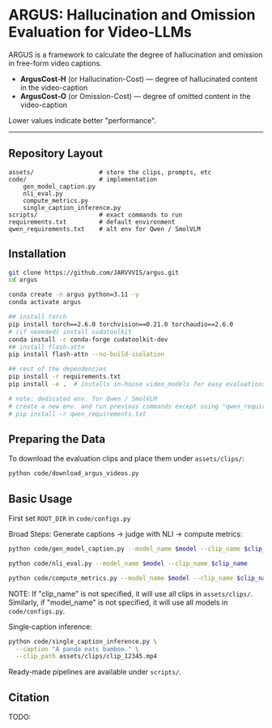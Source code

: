 # ARGUS: Hallucination and Omission Evaluation for Video‑LLMs

ARGUS is a framework to calculate the degree of hallucination and omission in free-form video captions.

* **ArgusCost‑H** (or Hallucination-Cost) — degree of hallucinated content in the video-caption
* **ArgusCost‑O** (or Omission-Cost) — degree of omitted content in the video-caption

Lower values indicate better "performance".

---

## Repository Layout

```text
assets/                  # store the clips, prompts, etc
code/                    # implementation
    gen_model_caption.py
    nli_eval.py
    compute_metrics.py
    single_caption_inference.py
scripts/                 # exact commands to run
requirements.txt         # default environment
qwen_requirements.txt    # alt env for Qwen / SmolVLM
```

## Installation

```bash
git clone https://github.com/JARVVVIS/argus.git
cd argus

conda create -n argus python=3.11 -y
conda activate argus

## install torch
pip install torch==2.6.0 torchvision==0.21.0 torchaudio==2.6.0
# (if neeeded) install cudatoolkit
conda install -c conda-forge cudatoolkit-dev
## install flash-attn
pip install flash-attn --no-build-isolation

## rest of the dependencies
pip install -r requirements.txt
pip install -e .  # installs in‑house video_models for easy evaluations

# note: dedicated env. for Qwen / SmolVLM
# create a new env. and run previous commands except using "qwen_requirements.txt" instead of "requirements.txt"
# pip install -r qwen_requirements.txt
```

## Preparing the Data

To download the evaluation clips and place them under `assets/clips/`:

```bash
python code/download_argus_videos.py
```

## Basic Usage

First set `ROOT_DIR` in `code/configs.py`

Broad Steps: Generate captions → judge with NLI → compute metrics:

```bash
python code/gen_model_caption.py --model_name $model --clip_name $clip_name

python code/nli_eval.py --model_name $model --clip_name $clip_name

python code/compute_metrics.py --model_name $model --clip_name $clip_name
```

NOTE: If "clip_name" is not specified, it will use all clips in `assets/clips/`. Similarly, if "model_name" is not specified, it will use all models in `code/configs.py`.

Single‑caption inference:

```bash
python code/single_caption_inference.py \
  --caption "A panda eats bamboo." \
  --clip_path assets/clips/clip_12345.mp4
```

Ready‑made pipelines are available under `scripts/`.

## Citation

TODO: